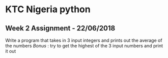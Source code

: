 # KTC Nigeria python
## Week 2 Assignment - 22/06/2018

Write a program that takes in 3 input integers and prints out the average of the numbers  *Bonus* : try to get the highest of the 3 input numbers and print it out
